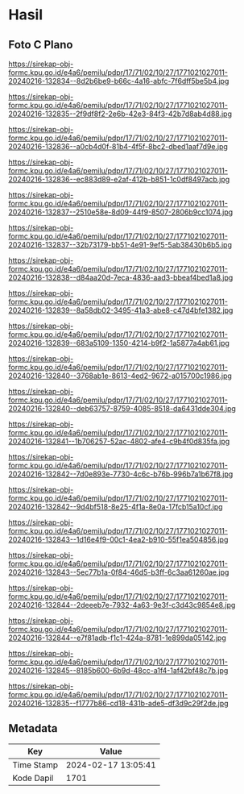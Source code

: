 # Hasil

## Foto C Plano

https://sirekap-obj-formc.kpu.go.id/e4a6/pemilu/pdpr/17/71/02/10/27/1771021027011-20240216-132834--8d2b6be9-b66c-4a16-abfc-7f6dff5be5b4.jpg

https://sirekap-obj-formc.kpu.go.id/e4a6/pemilu/pdpr/17/71/02/10/27/1771021027011-20240216-132835--2f9df8f2-2e6b-42e3-84f3-42b7d8ab4d88.jpg

https://sirekap-obj-formc.kpu.go.id/e4a6/pemilu/pdpr/17/71/02/10/27/1771021027011-20240216-132836--a0cb4d0f-81b4-4f5f-8bc2-dbed1aaf7d9e.jpg

https://sirekap-obj-formc.kpu.go.id/e4a6/pemilu/pdpr/17/71/02/10/27/1771021027011-20240216-132836--ec883d89-e2af-412b-b851-1c0df8497acb.jpg

https://sirekap-obj-formc.kpu.go.id/e4a6/pemilu/pdpr/17/71/02/10/27/1771021027011-20240216-132837--2510e58e-8d09-44f9-8507-2806b9cc1074.jpg

https://sirekap-obj-formc.kpu.go.id/e4a6/pemilu/pdpr/17/71/02/10/27/1771021027011-20240216-132837--32b73179-bb51-4e91-9ef5-5ab38430b6b5.jpg

https://sirekap-obj-formc.kpu.go.id/e4a6/pemilu/pdpr/17/71/02/10/27/1771021027011-20240216-132838--d84aa20d-7eca-4836-aad3-bbeaf4bed1a8.jpg

https://sirekap-obj-formc.kpu.go.id/e4a6/pemilu/pdpr/17/71/02/10/27/1771021027011-20240216-132839--8a58db02-3495-41a3-abe8-c47d4bfe1382.jpg

https://sirekap-obj-formc.kpu.go.id/e4a6/pemilu/pdpr/17/71/02/10/27/1771021027011-20240216-132839--683a5109-1350-4214-b9f2-1a5877a4ab61.jpg

https://sirekap-obj-formc.kpu.go.id/e4a6/pemilu/pdpr/17/71/02/10/27/1771021027011-20240216-132840--3768ab1e-8613-4ed2-9672-a015700c1986.jpg

https://sirekap-obj-formc.kpu.go.id/e4a6/pemilu/pdpr/17/71/02/10/27/1771021027011-20240216-132840--deb63757-8759-4085-8518-da6431dde304.jpg

https://sirekap-obj-formc.kpu.go.id/e4a6/pemilu/pdpr/17/71/02/10/27/1771021027011-20240216-132841--1b706257-52ac-4802-afe4-c9b4f0d835fa.jpg

https://sirekap-obj-formc.kpu.go.id/e4a6/pemilu/pdpr/17/71/02/10/27/1771021027011-20240216-132842--7d0e893e-7730-4c6c-b76b-996b7a1b67f8.jpg

https://sirekap-obj-formc.kpu.go.id/e4a6/pemilu/pdpr/17/71/02/10/27/1771021027011-20240216-132842--9d4bf518-8e25-4f1a-8e0a-17fcb15a10cf.jpg

https://sirekap-obj-formc.kpu.go.id/e4a6/pemilu/pdpr/17/71/02/10/27/1771021027011-20240216-132843--1d16e4f9-00c1-4ea2-b910-55f1ea504856.jpg

https://sirekap-obj-formc.kpu.go.id/e4a6/pemilu/pdpr/17/71/02/10/27/1771021027011-20240216-132843--5ec77b1a-0f84-46d5-b3ff-6c3aa61260ae.jpg

https://sirekap-obj-formc.kpu.go.id/e4a6/pemilu/pdpr/17/71/02/10/27/1771021027011-20240216-132844--2deeeb7e-7932-4a63-9e3f-c3d43c9854e8.jpg

https://sirekap-obj-formc.kpu.go.id/e4a6/pemilu/pdpr/17/71/02/10/27/1771021027011-20240216-132844--e7f81adb-f1c1-424a-8781-1e899da05142.jpg

https://sirekap-obj-formc.kpu.go.id/e4a6/pemilu/pdpr/17/71/02/10/27/1771021027011-20240216-132845--8185b600-6b9d-48cc-a1f4-1af42bf48c7b.jpg

https://sirekap-obj-formc.kpu.go.id/e4a6/pemilu/pdpr/17/71/02/10/27/1771021027011-20240216-132835--f1777b86-cd18-431b-ade5-df3d9c29f2de.jpg


## Metadata

| Key        | Value               |
| ---------- | ------------------- |
| Time Stamp | 2024-02-17 13:05:41 |
| Kode Dapil | 1701                |



